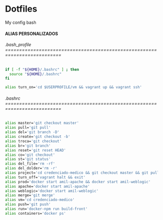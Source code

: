 # Dotfiles
My config bash

#### ALIAS PERSONALIZADOS

###### .bash_profile ==========================================================================

```bash
if [ -f "${HOME}/.bashrc" ] ; then
  source "${HOME}/.bashrc"
fi

alias turn_on='cd $USERPROFILE/vm && vagrant up && vagrant ssh'
```

###### .bashrc ==========================================================================

```bash
alias master='git checkout master'
alias pull='git pull'
alias del='git branch -D'
alias create='git checkout -b'
alias troca='git checkout'
alias br='git branch'
alias reset='git reset HEAD'
alias co='git checkout'
alias st='git status'
alias del_file='rm -rf'
alias del_dolder='rm -r'
alias project='cd credenciado-medico && git checkout master && git pull'
alias turn_off='vagrant halt && exit'
alias prod='docker start amil-apache && docker start amil-weblogic'
alias apache='docker start amil-apache'
alias weblogic='docker start amil-weblogic'
alias merge='git merge'
alias vm='cd credenciado-medico'
alias push='git push'
alias run='docker-npm run build-front'
alias containers='docker ps'
```
